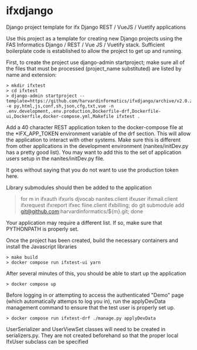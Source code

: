 # ifxdjango
Django project template for ifx Django REST / VueJS / Vuetify applications

Use this project as a template for creating new Django projects using the FAS Informatics Django / REST / Vue JS / Vuetify
stack.  Sufficient boilerplate code is established to allow the project to get up and running.

First, to create the project use django-admin startproject; make sure all of the files that must be
processed (project_name substituted) are listed by name and extension:

    > mkdir ifxtest
    > cd ifxtest
    > django-admin startproject --template=https://github.com/harvardinformatics/ifxdjango/archive/v2.0.zip -e py,html,js,conf,sh,json,cfg,txt,vue -n .env.development,.env.production,Dockerfile-drf,Dockerfile-ui,Dockerfile,docker-compose.yml,Makefile ifxtest .

Add a 40 character REST application token to the docker-compose file at the *IFX_APP_TOKEN environment variable of the drf
section.  This will allow the application to interact with other systems.  Make sure this is different from other applications in the development environment (nanites/initDev.py has a pretty good list).  You may want to add this to the set of application
users setup in the nanites/initDev.py file.

It goes without saying that you do not want to use the production token here.

Library submodules should then be added to the application

   > for m in ifxauth ifxurls djvocab nanites.client ifxuser ifxmail.client ifxrequest ifxreport ifxec fiine.client ifxbilling; do git submodule add git@github.com:harvardinformatics/${m}.git; done

Your application may require a different list.  If so, make sure that PYTHONPATH is properly set.

Once the project has been created, build the necessary containers and install the Javascript libraries

    > make build
    > docker compose run ifxtest-ui yarn

After several minutes of this, you should be able to start up the application

    > docker compose up

Before logging in or attempting to access the authenticated "Demo" page (which automatically attemps to log you in), run the applyDevData management command to ensure that the test user is properly set up.

    > docker compose run ifxtest-drf ./manage.py applyDevData

UserSerializer and UserViewSet classes will need to be created in serializers.py.  They are not created beforehand
so that the proper local IfxUser subclass can be specified

